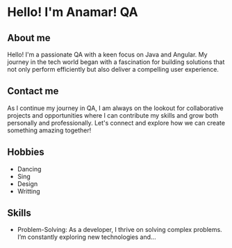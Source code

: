  # Hello! I'm Anamar! QA 
## About me
Hello! I'm a passionate QA
 with a keen focus on Java and Angular. My journey in the tech world began with a fascination for building solutions that not only perform efficiently but also deliver a compelling user experience.
 
 ## Contact me
As I continue my journey in QA, I am always on the lookout for collaborative projects and opportunities where I can contribute my skills and grow both personally and professionally. Let's connect and explore how we can create something amazing together!

## Hobbies
- Dancing
- Sing
- Design
- Writting

## Skills
- Problem-Solving: As a developer, I thrive on solving complex problems. I’m constantly exploring new technologies and...
